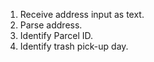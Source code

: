 1. Receive address input as text.
2. Parse address.
3. Identify Parcel ID.
4. Identify trash pick-up day.
